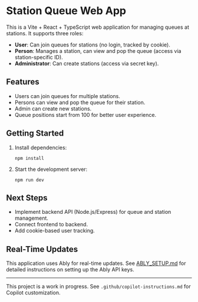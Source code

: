 # Station Queue Web App

This is a Vite + React + TypeScript web application for managing queues at stations. It supports three roles:

- **User**: Can join queues for stations (no login, tracked by cookie).
- **Person**: Manages a station, can view and pop the queue (access via station-specific ID).
- **Administrator**: Can create stations (access via secret key).

## Features

- Users can join queues for multiple stations.
- Persons can view and pop the queue for their station.
- Admin can create new stations.
- Queue positions start from 100 for better user experience.

## Getting Started

1. Install dependencies:

   ```pwsh
   npm install
   ```

2. Start the development server:

   ```pwsh
   npm run dev
   ```

## Next Steps

- Implement backend API (Node.js/Express) for queue and station management.
- Connect frontend to backend.
- Add cookie-based user tracking.

## Real-Time Updates

This application uses Ably for real-time updates. See [ABLY_SETUP.md](./ABLY_SETUP.md) for detailed instructions on setting up the Ably API keys.

---

This project is a work in progress. See `.github/copilot-instructions.md` for Copilot customization.
